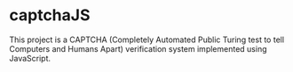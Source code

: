 # captchaJS
This project is a CAPTCHA (Completely Automated Public Turing test to tell Computers and Humans Apart) verification system implemented using JavaScript.
